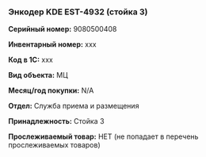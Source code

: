 ### Энкодер KDE EST-4932 (стойка 3) </br>

**Серийный номер:** 9080500408</br>

**Инвентарный номер:** xxx </br>

**Код в 1С:** xxx </br> 

**Вид объекта:** МЦ

**Месяц/год покупки:** N/A </br>

**Отдел:** Служба приема и размещения </br>

**Принадлежность:** Стойка 3</br>

**Прослеживаемый товар:** НЕТ (не попадает в перечень прослеживаемых товаров)
